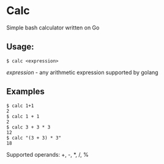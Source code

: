 # Calc

Simple bash calculator written on Go

## Usage:

```shell
$ calc <expression>
```

*expression* - any arithmetic expression supported by golang

## Examples

```shell
$ calc 1+1
2
$ calc 1 + 1
2
$ calc 3 + 3 * 3
12
$ calc "(3 + 3) * 3"
18
```

Supported operands: +, -, *, /, %
